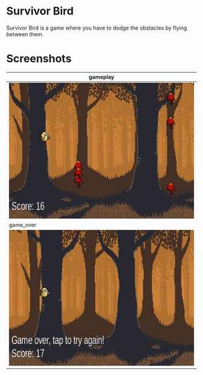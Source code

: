 # Survivor Bird
Survivor Bird is a game where you have to dodge the obstacles by flying between them.

# Screenshots
| gameplay                                                                   |
|----------------------------------------------------------------------------|
| <img src="screenshots/gameplay.jpg" alt="login" width="711" height="360">  |
| game_over                                                                  |
| <img src="screenshots/game_over.jpg" alt="login" width="711" height="360"> |
